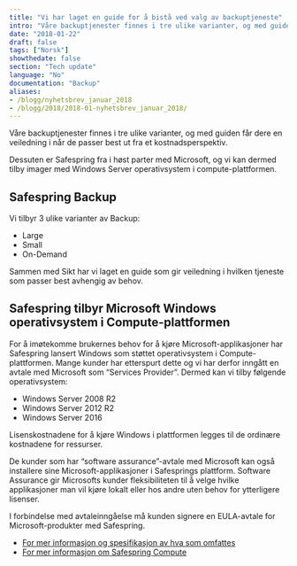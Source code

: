 ```yaml
---
title: "Vi har laget en guide for å bistå ved valg av backuptjeneste"
intro: "Våre backuptjenester finnes i tre ulike varianter, og med guiden får dere en veiledning"
date: "2018-01-22"
draft: false
tags: ["Norsk"]
showthedate: false
section: "Tech update"
language: "No"
documentation: "Backup"
aliases:
- /blogg/nyhetsbrev_januar_2018
- /blogg/2018/2018-01-nyhetsbrev_januar_2018/
---
```


Våre backuptjenester finnes i tre ulike varianter, og med guiden får dere en veiledning i når de passer best ut fra et kostnadsperspektiv.

Dessuten er Safespring fra i høst parter med Microsoft,
og vi kan dermed tilby imager med Windows Server operativsystem i
compute-plattformen.


## Safespring Backup

Vi tilbyr 3 ulike varianter av Backup:

* Large
* Small
* On-Demand

Sammen med Sikt har vi laget en guide som gir veiledning i hvilken tjeneste som passer best avhengig av behov.

## Safespring tilbyr Microsoft Windows operativsystem i Compute-plattformen

For å imøtekomme brukernes behov for å kjøre Microsoft-applikasjoner har Safespring lansert Windows som støttet operativsystem i Compute-plattformen.
Mange kunder har etterspurt dette og vi har derfor inngått en avtale med Microsoft som “Services Provider”. Dermed kan vi tilby følgende operativsystem:

* Windows Server 2008 R2
* Windows Server 2012 R2
* Windows Server 2016

Lisenskostnadene for å kjøre Windows i plattformen legges til de ordinære kostnadene for ressurser.

De kunder som har “software assurance”-avtale med Microsoft kan også installere sine Microsoft-applikasjoner i Safesprings plattform. Software Assurance gir Microsofts kunder fleksibiliteten til å velge hvilke applikasjoner man vil kjøre lokalt eller hos andre uten behov for ytterligere lisenser.

I forbindelse med avtaleinngåelse må kunden signere en EULA-avtale for Microsoft-produkter med Safespring.

- [For mer informasjon og spesifikasjon av hva som omfattes](http://www.microsoft.com/licensing/software-assurance/license-mobility.aspx)
- [For mer informasjon om Safespring Compute](https://www.uninett.no/bruk-av-safespring-rammeavtale
)
